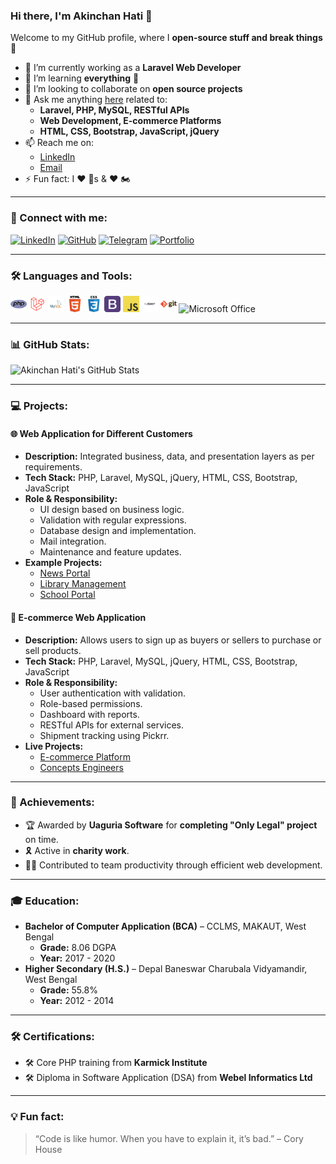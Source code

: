 ### Hi there, I'm Akinchan Hati 👋

Welcome to my GitHub profile, where I **open-source stuff and break things** 🤣

- 🔭 I’m currently working as a **Laravel Web Developer**
- 🌱 I’m learning **everything** 🤣
- 👯 I’m looking to collaborate on **open source projects**
- 💬 Ask me anything [here](https://github.com/akinchanhati/akinchanhati/issues) related to:
  - **Laravel, PHP, MySQL, RESTful APIs**
  - **Web Development, E-commerce Platforms**
  - **HTML, CSS, Bootstrap, JavaScript, jQuery**
- 📫 Reach me on:
  - [LinkedIn](https://linkedin.com/in/akinchanhati) 
  - [Email](mailto:dev.akinchanhati@gmail.com) 
- ⚡ Fun fact: I ❤️ 🐶s & ❤️ 🏍️

---

### 🚀 Connect with me:

[![LinkedIn](https://img.shields.io/badge/LinkedIn-akinchanhati-blue?style=for-the-badge&logo=linkedin)](https://linkedin.com/in/akinchanhati)
[![GitHub](https://img.shields.io/badge/GitHub-akinchanhati-lightgray?style=for-the-badge&logo=github)](https://github.com/akinchanhati)
[![Telegram](https://img.shields.io/badge/Telegram-akinchanhati-blue?style=for-the-badge&logo=telegram)](https://t.me/akinchanhati)
[![Portfolio](https://img.shields.io/badge/Portfolio-akinchanhati.github.io-green?style=for-the-badge&logo=firefox)](https://akinchanhati.github.io)

---

### 🛠️ Languages and Tools:

<div>
  <img alt="PHP" src="https://raw.githubusercontent.com/github/explore/882462b8ecc337fd9c9b2572bc463a1cbc2f9c65/topics/php/php.png" width="26px" />
  <img alt="Laravel" src="https://raw.githubusercontent.com/github/explore/main/topics/laravel/laravel.png" width="26px" />
  <img alt="MySQL" src="https://raw.githubusercontent.com/github/explore/882462b8ecc337fd9c9b2572bc463a1cbc2f9c65/topics/mysql/mysql.png" width="26px" />
  <img alt="HTML" src="https://raw.githubusercontent.com/github/explore/68226b5bce3c579a9e5d0d166c6d595c5a0f0a68/topics/html/html.png" width="26px" />
  <img alt="CSS" src="https://raw.githubusercontent.com/github/explore/68226b5bce3c579a9e5d0d166c6d595c5a0f0a68/topics/css/css.png" width="26px" />
  <img alt="Bootstrap" src="https://raw.githubusercontent.com/github/explore/main/topics/bootstrap/bootstrap.png" width="26px" />
  <img alt="JavaScript" src="https://raw.githubusercontent.com/github/explore/882462b8ecc337fd9c9b2572bc463a1cbc2f9c65/topics/javascript/javascript.png" width="26px" />
  <img alt="jQuery" src="https://raw.githubusercontent.com/github/explore/main/topics/jquery/jquery.png" width="26px" />
  <img alt="Git" src="https://raw.githubusercontent.com/github/explore/882462b8ecc337fd9c9b2572bc463a1cbc2f9c65/topics/git/git.png" width="26px" />
  <img alt="Microsoft Office" src="https://raw.githubusercontent.com/github/explore/main/topics/microsoft-office/microsoft-office.png" width="26px" />
</div>

---

### 📊 GitHub Stats:

![Akinchan Hati's GitHub Stats](https://github-readme-stats.vercel.app/api?username=akinchanhati&show_icons=true&theme=dracula&count_private=true&include_all_commits=true&hide=contribs,issues,stars)

---

### 💻 Projects:

#### 🌐 **Web Application for Different Customers**
- **Description:** Integrated business, data, and presentation layers as per requirements.
- **Tech Stack:** PHP, Laravel, MySQL, jQuery, HTML, CSS, Bootstrap, JavaScript
- **Role & Responsibility:**
  - UI design based on business logic.
  - Validation with regular expressions.
  - Database design and implementation.
  - Mail integration.
  - Maintenance and feature updates.
- **Example Projects:**  
  - [News Portal](http://bangasangbad.com)  
  - [Library Management](https://ezerx.in)  
  - [School Portal](https://onlylegal.in)

#### 🛒 **E-commerce Web Application**
- **Description:** Allows users to sign up as buyers or sellers to purchase or sell products.
- **Tech Stack:** PHP, Laravel, MySQL, jQuery, HTML, CSS, Bootstrap, JavaScript
- **Role & Responsibility:**
  - User authentication with validation.
  - Role-based permissions.
  - Dashboard with reports.
  - RESTful APIs for external services.
  - Shipment tracking using Pickrr.
- **Live Projects:**  
  - [E-commerce Platform](https://hohum.in)  
  - [Concepts Engineers](http://conceptsengineers.in)

---

### 🎯 Achievements:
- 🏆 Awarded by **Uaguria Software** for **completing "Only Legal" project** on time.
- 🎗️ Active in **charity work**.
- 👨‍🏫 Contributed to team productivity through efficient web development.

---

### 🎓 Education:
- **Bachelor of Computer Application (BCA)** – CCLMS, MAKAUT, West Bengal  
  - **Grade:** 8.06 DGPA  
  - **Year:** 2017 - 2020
- **Higher Secondary (H.S.)** – Depal Baneswar Charubala Vidyamandir, West Bengal  
  - **Grade:** 55.8%  
  - **Year:** 2012 - 2014

---

### 🛠️ Certifications:
- 🛠️ Core PHP training from **Karmick Institute**
- 🛠️ Diploma in Software Application (DSA) from **Webel Informatics Ltd**

---

### 💡 Fun fact:
> “Code is like humor. When you have to explain it, it’s bad.” – Cory House
